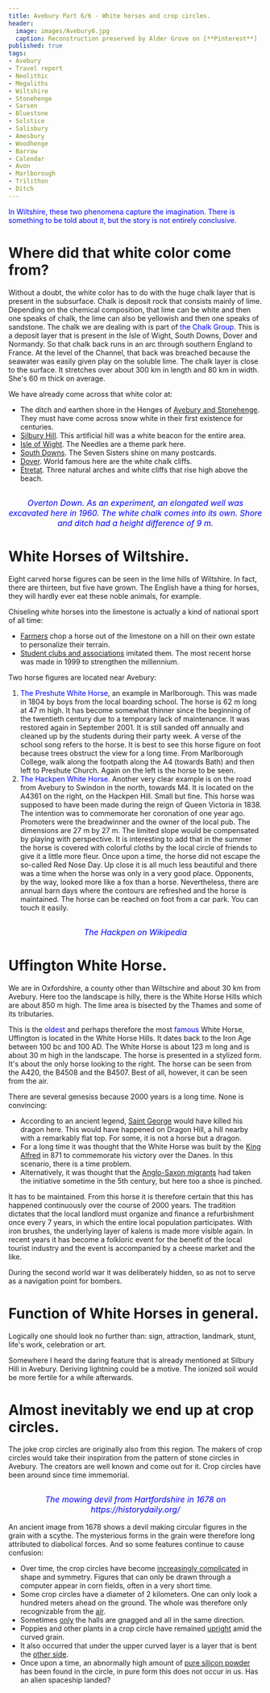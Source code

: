```yaml
---
title: Avebury Part 6/6 - White horses and crop circles.
header:
  image: images/Avebury6.jpg
  caption: Reconstruction preserved by Alder Grove on [**Pinterest**]
published: true
tags:
- Avebury
- Travel report
- Neolithic
- Megaliths
- Wiltshire
- Stonehenge
- Sarsen
- Bluestone
- Solstice
- Salisbury
- Amesbury
- Woodhenge
- Barrow
- Calendar
- Avon
- Marlborough
- Trilithon
- Ditch
---
```


<span style="color: blue;">In Wiltshire, these two phenomena capture the imagination. There is something to be told about it, but the story is not entirely conclusive.</span>

# Where did that white color come from?

Without a doubt, the white color has to do with the huge chalk layer that is present in the subsurface. Chalk is deposit rock that consists mainly of lime. Depending on the chemical composition, that lime can be white and then one speaks of chalk, the lime can also be yellowish and then one speaks of sandstone. The chalk we are dealing with is part of <span style="color: blue;">the Chalk Group</span>. This is a deposit layer that is present in the Isle of Wight, South Downs, Dover and Normandy. So that chalk back runs in an arc through southern England to France. At the level of the Channel, that back was breached because the seawater was easily given play on the soluble lime. The chalk layer is close to the surface. It stretches over about 300 km in length and 80 km in width. She's 60 m thick on average.

We have already come across that white color at:
* The ditch and earthen shore in the Henges of <u>Avebury and Stonehenge</u>. They must have come across snow white in their first existence for centuries.
* <u>Silbury Hill</u>. This artificial hill was a white beacon for the entire area.
* <u>Isle of Wight</u>. The Needles are a theme park here.
* <u>South Downs</u>. The Seven Sisters shine on many postcards.
* <u>Dover</u>. World famous here are the white chalk cliffs.
* <u>Étretat</u>. Three natural arches and white cliffs that rise high above the beach.

<div align="center"><img src="/images/Krijt put.jpg" alt="" width="" height=""></div>

<p style="text-align: center; font-size: 12pt;"><span style="color: blue;"><i>Overton Down. As an experiment, an elongated well was excavated here in 1960. The white chalk comes into its own. Shore and ditch had a height difference of 9 m.</i></span></p>

# White Horses of Wiltshire.

Eight carved horse figures can be seen in the lime hills of Wiltshire. In fact, there are thirteen, but five have grown. The English have a thing for horses, they will hardly ever eat these noble animals, for example.

Chiseling white horses into the limestone is actually a kind of national sport of all time:
* <u>Farmers</u> chop a horse out of the limestone on a hill on their own estate to personalize their terrain. 
* <u>Student clubs and associations</u> imitated them. The most recent horse was made in 1999 to strengthen the millennium. 

Two horse figures are located near Avebury:
1. <span style="color: blue;">The Preshute White Horse</span>, an example in Marlborough. This was made in 1804 by boys from the local boarding school. The horse is 62 m long at 47 m high. It has become somewhat thinner since the beginning of the twentieth century due to a temporary lack of maintenance. It was restored again in September 2001. It is still sanded off annually and cleaned up by the students during their party week. A verse of the school song refers to the horse. It is best to see this horse figure on foot because trees obstruct the view for a long time. From Marlborough College, walk along the footpath along the A4 (towards Bath) and then left to Preshute Church. Again on the left is the horse to be seen.
2. <span style="color: blue;">The Hackpen White Horse</span>. Another very clear example is on the road from Avebury to Swindon in the north, towards M4. It is located on the A4361 on the right, on the Hackpen Hill. Small but fine. This horse was supposed to have been made during the reign of Queen Victoria in 1838. The intention was to commemorate her coronation of one year ago. Promoters were the breadwinner and the owner of the local pub. The dimensions are 27 m by 27 m. The limited slope would be compensated by playing with perspective. It is interesting to add that in the summer the horse is covered with colorful cloths by the local circle of friends to give it a little more fleur. Once upon a time, the horse did not escape the so-called Red Nose Day. Up close it is all much less beautiful and there was a time when the horse was only in a very good place. Opponents, by the way, looked more like a fox than a horse. Nevertheless, there are annual barn days where the contours are refreshed and the horse is maintained. The horse can be reached on foot from a car park. You can touch it easily.

<div align="center"><img src="/images/Hackpen.jpg" alt="" width="" height=""></div>

<p style="text-align: center; font-size: 12pt;"><span style="color: blue;"><i>The Hackpen on Wikipedia</i></span></p>

# Uffington White Horse.

We are in Oxfordshire, a county other than Wiltschire and about 30 km from Avebury. Here too the landscape is hilly, there is the White Horse Hills which are about 850 m high. The lime area is bisected by the Thames and some of its tributaries. 

This is the <span style="color: blue;">oldest</span> and perhaps therefore the most <span style="color: blue;">famous</span> White Horse, Uffington is located in the White Horse Hills. It dates back to the Iron Age between 100 bc and 100 AD. The White Horse is about 123 m long and is about 30 m high in the landscape. The horse is presented in a stylized form. It's about the only horse looking to the right. The horse can be seen from the A420, the B4508 and the B4507. Best of all, however, it can be seen from the air. 

There are several genesiss because 2000 years is a long time. None is convincing:
* According to an ancient legend, <u>Saint George</u> would have killed his dragon here. This would have happened on Dragon Hill, a hill nearby with a remarkably flat top. For some, it is not a horse but a dragon.
* For a long time it was thought that the White Horse was built by the <u>King Alfred</u> in 871 to commemorate his victory over the Danes. In this scenario, there is a time problem.
* Alternatively, it was thought that the <u>Anglo-Saxon migrants</u> had taken the initiative sometime in the 5th century, but here too a shoe is pinched. 

It has to be maintained. From this horse it is therefore certain that this has happened continuously over the course of 2000 years. The tradition dictates that the local landlord must organize and finance a refurbishment once every 7 years, in which the entire local population participates. With iron brushes, the underlying layer of kalens is made more visible again. In recent years it has become a folkloric event for the benefit of the local tourist industry and the event is accompanied by a cheese market and the like.

During the second world war it was deliberately hidden, so as not to serve as a navigation point for bombers.

# Function of White Horses in general.

Logically one should look no further than: sign, attraction, landmark, stunt, life's work, celebration or art.

Somewhere I heard the daring feature that is already mentioned at Silbury Hill in Avebury. Deriving lightning could be a motive. The ionized soil would be more fertile for a while afterwards.

# Almost inevitably we end up at crop circles.
The joke crop circles are originally also from this region. The makers of crop circles would take their inspiration from the pattern of stone circles in Avebury. The creators are well known and come out for it. Crop circles have been around since time immemorial. 

<div align="center"><img src="/images/Duivel.jpg" alt="" width="" height=""></div>

<p style="text-align: center; font-size: 12pt;"><span style="color: blue;"><i>The mowing devil from Hartfordshire in 1678 on https://historydaily.org/</i></span></p>

An ancient image from 1678 shows a devil making circular figures in the grain with a scythe. The mysterious forms in the grain were therefore long attributed to diabolical forces. And so some features continue to cause confusion:
* Over time, the crop circles have become <u>increasingly complicated</u> in shape and symmetry. Figures that can only be drawn through a computer appear in corn fields, often in a very short time. 
* Some crop circles have a diameter of 2 kilometers. One can only look a hundred meters ahead on the ground. The whole was therefore only recognizable from the <u>air</u>.
* Sometimes <u>only</u> the halls are gnagged and all in the same direction.
* Poppies and other plants in a crop circle have remained <u>upright</u> amid the curved grain.
* It also occurred that under the upper curved layer is a layer that is bent the <u>other side</u>.
* Once upon a time, an abnormally high amount of <u>pure silicon powder</u> has been found in the circle, in pure form this does not occur in us. Has an alien spaceship landed?
